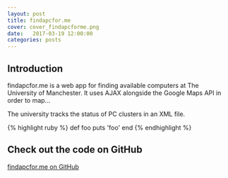 ```yaml
---
layout: post
title: findapcfor.me
cover: cover_findapcforme.png
date:   2017-03-19 12:00:00
categories: posts
---
```


## Introduction

findapcfor.me is a web app for finding available computers at The University of Manchester. It uses AJAX alongside the Google Maps API in order to map...

The university tracks the status of PC clusters in an XML file.

{% highlight ruby %}
def foo
  puts 'foo'
end
{% endhighlight %}

## Check out the code on GitHub

[findapcfor.me on GitHub](http://github.com/hamishll/findapcfor.me)
